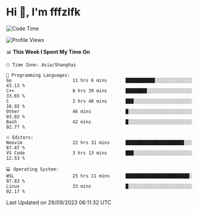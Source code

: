 # Hi 👋, I'm fffzlfk

<!--START_SECTION:waka-->
![Code Time](http://img.shields.io/badge/Code%20Time-462%20hrs%2030%20mins-blue)

![Profile Views](http://img.shields.io/badge/Profile%20Views-0-blue)

📊 **This Week I Spent My Time On** 

```text
🕑︎ Time Zone: Asia/Shanghai

💬 Programming Languages: 
Go                       11 hrs 6 mins       ███████████░░░░░░░░░░░░░░   43.13 % 
C++                      8 hrs 39 mins       ████████░░░░░░░░░░░░░░░░░   33.65 % 
C                        2 hrs 48 mins       ███░░░░░░░░░░░░░░░░░░░░░░   10.92 % 
Other                    46 mins             █░░░░░░░░░░░░░░░░░░░░░░░░   03.02 % 
Bash                     42 mins             █░░░░░░░░░░░░░░░░░░░░░░░░   02.77 % 

🔥 Editors: 
Neovim                   22 hrs 31 mins      ██████████████████████░░░   87.47 % 
VS Code                  3 hrs 13 mins       ███░░░░░░░░░░░░░░░░░░░░░░   12.53 % 

💻 Operating System: 
WSL                      25 hrs 11 mins      ████████████████████████░   97.83 % 
Linux                    33 mins             █░░░░░░░░░░░░░░░░░░░░░░░░   02.17 % 
```


 Last Updated on 29/09/2023 06:11:32 UTC
<!--END_SECTION:waka-->
